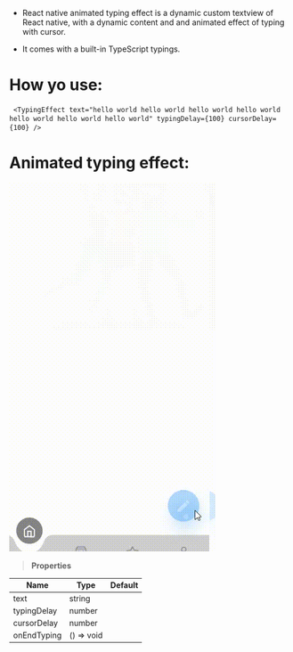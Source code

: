- React native animated typing effect is a dynamic custom textview of React native, with a dynamic content and and animated effect of typing with cursor.

- It comes with a built-in TypeScript typings.

# How yo use:

```
 <TypingEffect text="hello world hello world hello world hello world hello world hello world hello world" typingDelay={100} cursorDelay={100} />
```

# Animated typing effect:

![](./assets/videos/1.gif)

> **Properties**

| Name        | Type       | Default |
| ----------- | ---------- | ------- |
| text        | string     |
| typingDelay | number     |
| cursorDelay | number     |
| onEndTyping | () => void |
